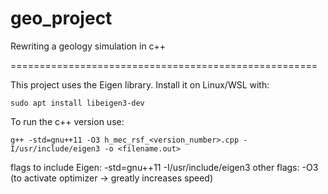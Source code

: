 # geo_project
Rewriting a geology simulation in c++

=====================================================

This project uses the Eigen library.
Install it on Linux/WSL with:
```
sudo apt install libeigen3-dev
```
To run the c++ version use:
```
g++ -std=gnu++11 -O3 h_mec_rsf_<version_number>.cpp -I/usr/include/eigen3 -o <filename.out>
```
flags to include Eigen:
  -std=gnu++11
  -I/usr/include/eigen3
other flags:
  -O3 (to activate optimizer -> greatly increases speed)
